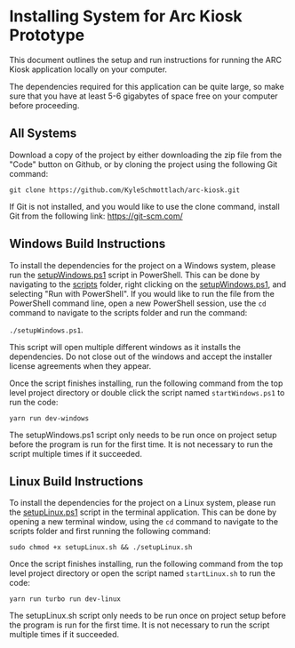 # Installing System for Arc Kiosk Prototype

This document outlines the setup and run instructions for running the ARC Kiosk application locally on your computer.

The dependencies required for this application can be quite large, so make sure that you have at least 5-6 gigabytes of space free on your computer before proceeding.

## All Systems

Download a copy of the project by either downloading the zip file from the "Code" button on Github, or by cloning the project using the following Git command:

`
git clone https://github.com/KyleSchmottlach/arc-kiosk.git
`

If Git is not installed, and you would like to use the clone command, install Git from the following link: https://git-scm.com/

## Windows Build Instructions

To install the dependencies for the project on a Windows system, please run the
[setupWindows.ps1](scripts/setupWindows.ps1) script in PowerShell. This can be 
done by navigating to the [scripts](scripts) folder, right clicking on the 
[setupWindows.ps1](scripts/setupWindows.ps1), and selecting "Run with PowerShell". 
If you would like to run the file from the PowerShell command line, open a new 
PowerShell session, use the `cd` command to navigate to the scripts folder and 
run the command:

`./setupWindows.ps1`.

This script will open multiple different windows as it installs the dependencies.
Do not close out of the windows and accept the installer license agreements when
they appear.

Once the script finishes installing, run the following command from the top level
project directory or double click the script named `startWindows.ps1` to run the code:

`
yarn run dev-windows
`

The setupWindows.ps1 script only needs to be run once on project setup before the program
is run for the first time. It is not necessary to run the script multiple times if
it succeeded.

## Linux Build Instructions

To install the dependencies for the project on a Linux system, please run the
[setupLinux.ps1](scripts/setupLinux.sh) script in the terminal application. This can be 
done by opening a new terminal window, using the `cd` command to navigate to the 
scripts folder and first running the following command: 

`
sudo chmod +x setupLinux.sh && ./setupLinux.sh
`

Once the script finishes installing, run the following command from the top level
project directory or open the script named `startLinux.sh` to run the code:

`
yarn run turbo run dev-linux
`

The setupLinux.sh script only needs to be run once on project setup before the program
is run for the first time. It is not necessary to run the script multiple times if
it succeeded.